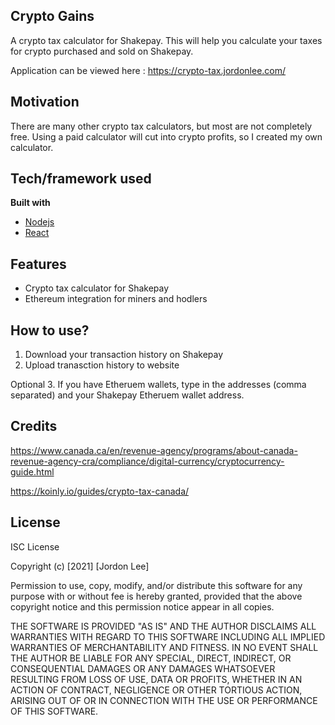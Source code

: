 ## Crypto Gains
A crypto tax calculator for Shakepay. This will help you calculate your taxes for crypto purchased and sold on Shakepay.

Application can be viewed here : https://crypto-tax.jordonlee.com/
## Motivation
There are many other crypto tax calculators, but most are not completely free. Using a paid calculator will cut into crypto profits, so I created my own calculator.

## Tech/framework used
<b>Built with</b>
- [Nodejs](https://nodejs.org/en/)
- [React](https://reactjs.org/)

## Features
- Crypto tax calculator for Shakepay
- Ethereum integration for miners and hodlers

## How to use?
1. Download your transaction history on Shakepay
2. Upload tranasction history to website

Optional
3. If you have Etheruem wallets, type in the addresses (comma separated) and your Shakepay Etheruem wallet address.


## Credits
https://www.canada.ca/en/revenue-agency/programs/about-canada-revenue-agency-cra/compliance/digital-currency/cryptocurrency-guide.html

https://koinly.io/guides/crypto-tax-canada/

## License
ISC License

Copyright (c) [2021] [Jordon Lee]

Permission to use, copy, modify, and/or distribute this software for any
purpose with or without fee is hereby granted, provided that the above
copyright notice and this permission notice appear in all copies.

THE SOFTWARE IS PROVIDED "AS IS" AND THE AUTHOR DISCLAIMS ALL WARRANTIES WITH
REGARD TO THIS SOFTWARE INCLUDING ALL IMPLIED WARRANTIES OF MERCHANTABILITY
AND FITNESS. IN NO EVENT SHALL THE AUTHOR BE LIABLE FOR ANY SPECIAL, DIRECT,
INDIRECT, OR CONSEQUENTIAL DAMAGES OR ANY DAMAGES WHATSOEVER RESULTING FROM
LOSS OF USE, DATA OR PROFITS, WHETHER IN AN ACTION OF CONTRACT, NEGLIGENCE OR
OTHER TORTIOUS ACTION, ARISING OUT OF OR IN CONNECTION WITH THE USE OR
PERFORMANCE OF THIS SOFTWARE.



